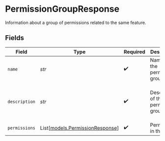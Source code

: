 # PermissionGroupResponse

Information about a group of permissions related to the same feature.


## Fields

| Field                                                                 | Type                                                                  | Required                                                              | Description                                                           | Example                                                               |
| --------------------------------------------------------------------- | --------------------------------------------------------------------- | --------------------------------------------------------------------- | --------------------------------------------------------------------- | --------------------------------------------------------------------- |
| `name`                                                                | *str*                                                                 | :heavy_check_mark:                                                    | Name of the permission group                                          | Agents                                                                |
| `description`                                                         | *str*                                                                 | :heavy_check_mark:                                                    | Description of the permission group                                   | View agents, create and edit agent configurations, and delete agents. |
| `permissions`                                                         | List[[models.PermissionResponse](../models/permissionresponse.md)]    | :heavy_check_mark:                                                    | Permissions in the group                                              |                                                                       |